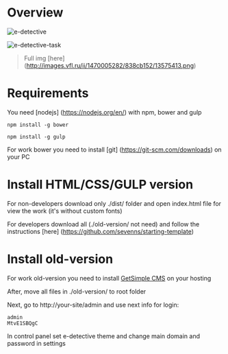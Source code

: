 # Overview

![e-detective](http://images.vfl.ru/ii/1470480568/a5c586d8/13639121.png)

![e-detective-task](http://images.vfl.ru/ii/1470480608/fad6eaed/13639124.png)

>Full img [here] (http://images.vfl.ru/ii/1470005282/838cb152/13575413.png)


# Requirements

You need [nodejs] (https://nodejs.org/en/) with npm, bower and gulp

    npm install -g bower
    
    npm install -g gulp
    
For work bower you need to install [git] (https://git-scm.com/downloads) on your PC

# Install HTML/CSS/GULP version

For non-developers download only ./dist/ folder and open index.html file for view the work (it's without custom fonts)

For developers download all (./old-version/ not need) and follow the instructions [here] (https://github.com/sevenns/starting-template)

# Install old-version

For work old-version you need to install [GetSimple CMS](http://get-simple.info/) on your hosting

After, move all files in ./old-version/ to root folder

Next, go to http://your-site/admin and use next info for login:

    admin
    MtvE1SBQgC

In control panel set e-detective theme and change main domain and password in settings
